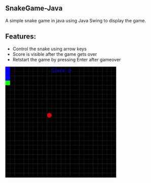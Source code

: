 ## SnakeGame-Java
A simple snake game in java  using Java Swing to display the game. 

Features:
---------
  * Control the snake using arrow keys
  * Score is visible after the game gets over
  * Retstart the game by  pressing Enter after gameover
  
<img src="Snake_demo.gif" width=350px height=350px />

  
